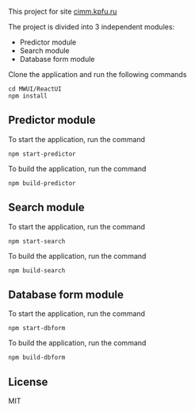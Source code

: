 This project for site [cimm.kpfu.ru](https://cimm.kpfu.ru)

The project is divided into 3 independent modules:

- Predictor module
- Search module
- Database form module

Clone the application and run the following commands
```
cd MWUI/ReactUI
npm install
```

## Predictor module

To start the application, run the command

```
npm start-predictor
```
To build the application, run the command

```
npm build-predictor
```

## Search module

To start the application, run the command

```
npm start-search
```
To build the application, run the command

```
npm build-search
```

## Database form module

To start the application, run the command

```
npm start-dbform
```
To build the application, run the command

```
npm build-dbform
```
## License

MIT